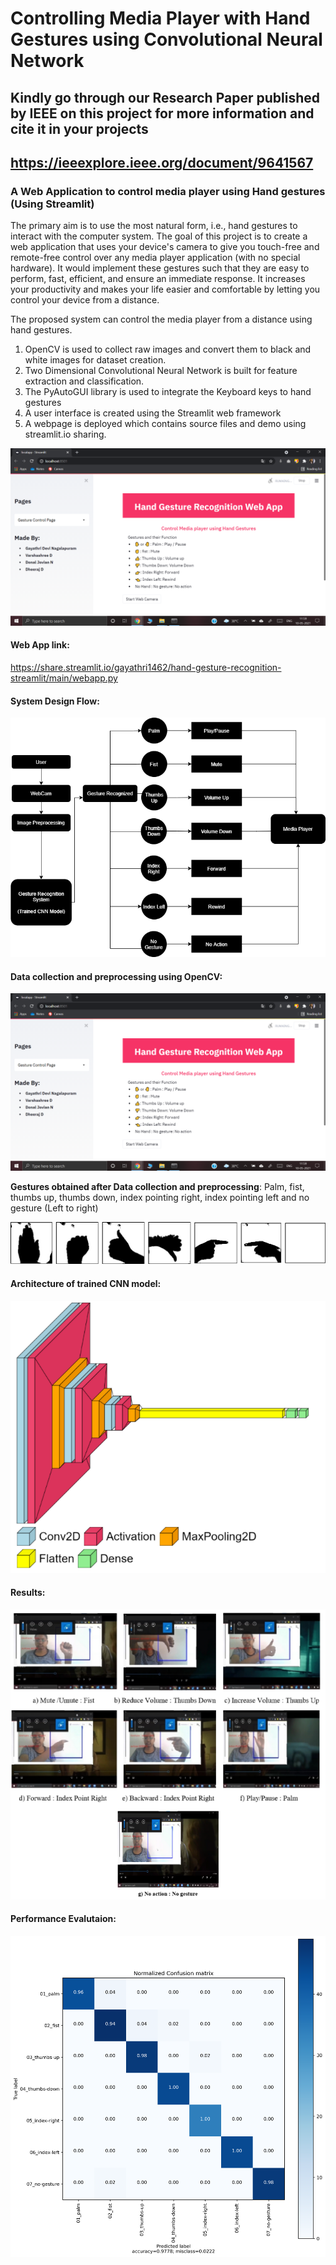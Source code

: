 # Controlling Media Player with Hand Gestures using Convolutional Neural Network

## Kindly go through our Research Paper published by IEEE on this project for more information and cite it in your projects
## https://ieeexplore.ieee.org/document/9641567


### A Web Application to control media player using Hand gestures (Using Streamlit)

The primary aim is to use the most natural form, i.e., hand gestures to interact with the computer system. The goal of this project is to create a web application that uses your device's camera to give you touch-free and remote-free control over any media player application (with no special hardware). It would implement these gestures such that they are easy to perform, fast, efficient, and ensure an immediate response. It increases your productivity and makes your life easier and comfortable by letting you control your device from a distance.

The proposed system can control the media player from a distance using hand gestures. 
1. OpenCV is used to collect raw images and convert them to black and white images for dataset creation. 
2. Two Dimensional Convolutional Neural Network is built for feature extraction and classification.
3. The PyAutoGUI library is used to integrate the Keyboard keys to hand gestures 
4. A user interface is created using the Streamlit web framework 
5. A webpage is deployed which contains source files and demo using streamlit.io sharing.


![alt text](images/campage.png)
#### Web App link: 

https://share.streamlit.io/gayathri1462/hand-gesture-recognition-streamlit/main/webapp.py

#### System Design Flow: 
![alt text](images/design.png)

#### Data collection and preprocessing using OpenCV: 

![alt text](images/campage.png)

**Gestures obtained after Data collection and preprocessing**:
Palm, fist, thumbs up, thumbs down, index pointing right, index pointing left and no gesture (Left to right)

![alt text](images/gestures.png)

#### Architecture of trained CNN model: 
![alt text](images/CNNlayers.png)

#### Results: 
![alt text](images/results.png)

#### Performance Evalutaion:
![alt text](images/Confusion%20matrix.png)
